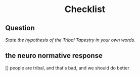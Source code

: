 <h1 align="center" >Checklist</h1>

## Question

*State the hypothesis of the Tribal Tapestry in your own words.*

## the neuro normative response
[] people are tribal, and that's bad, and we should do better
